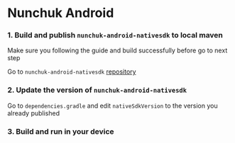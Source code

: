 # Nunchuk Android

### 1. Build and publish `nunchuk-android-nativesdk` to local maven

Make sure you following the guide and build successfully before go to next step

Go to `nunchuk-android-nativesdk` [repository](https://github.com/nunchuk-io/nunchuk-android-nativesdk)

### 2. Update the version of `nunchuk-android-nativesdk` 

Go to `dependencies.gradle` and edit `nativeSdkVersion` to the version you already published

### 3. Build and run in your device